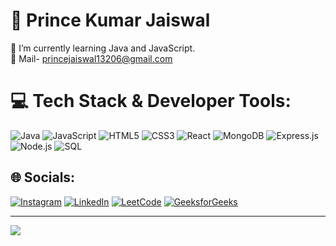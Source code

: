# 💫 Prince Kumar Jaiswal
🔭 I’m currently learning Java and JavaScript.<br>📧 Mail- princejaiswal13206@gmail.com


# 💻 Tech Stack & Developer Tools:
![Java](https://img.shields.io/badge/Java-%23ED8B00.svg?style=for-the-badge&logo=java&logoColor=white) ![JavaScript](https://img.shields.io/badge/JavaScript-%23323330.svg?style=for-the-badge&logo=javascript&logoColor=%23F7DF1E) ![HTML5](https://img.shields.io/badge/HTML5-%23E34F26.svg?style=for-the-badge&logo=html5&logoColor=white) ![CSS3](https://img.shields.io/badge/CSS3-%231572B6.svg?style=for-the-badge&logo=css3&logoColor=white) ![React](https://img.shields.io/badge/React-%2320232a.svg?style=for-the-badge&logo=react&logoColor=61DAFB) ![MongoDB](https://img.shields.io/badge/MongoDB-%234ea94b.svg?style=for-the-badge&logo=mongodb&logoColor=white) ![Express.js](https://img.shields.io/badge/Express.js-%23404d59.svg?style=for-the-badge) ![Node.js](https://img.shields.io/badge/Node.js-%2343853D.svg?style=for-the-badge&logo=node.js&logoColor=white) ![SQL](https://img.shields.io/badge/SQL-%23007396.svg?style=for-the-badge&logo=sqlite&logoColor=white)


## 🌐 Socials:
[![Instagram](https://img.shields.io/badge/Instagram-%23E4405F.svg?logo=Instagram&logoColor=white)](https://instagram.com/prince_jaiswal_112) [![LinkedIn](https://img.shields.io/badge/LinkedIn-%230077B5.svg?logo=linkedin&logoColor=white)](https://linkedin.com/in/princejaiswalvitb)  [![LeetCode](https://img.shields.io/badge/LeetCode-02569B?logo=leetcode&logoColor=white)](https://leetcode.com/PRInCEJaiSWaL9555/) [![GeeksforGeeks](https://img.shields.io/badge/GeeksforGeeks-%230078D7.svg?logo=geeksforgeeks&logoColor=white)](https://auth.geeksforgeeks.org/user/princejai8vfs/practice/)








---
[![](https://visitcount.itsvg.in/api?id=Prince9555&icon=0&color=12)](https://visitcount.itsvg.in)

